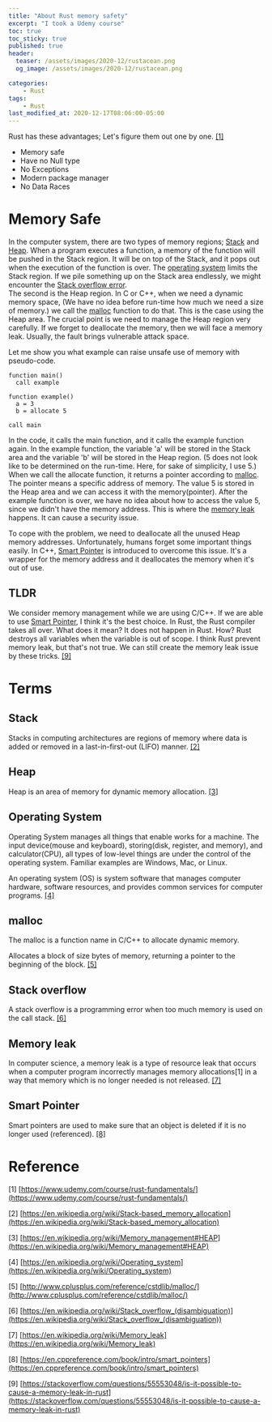 ```yaml
---
title: "About Rust memory safety"
excerpt: "I took a Udemy course"
toc: true
toc_sticky: true
published: true
header:
  teaser: /assets/images/2020-12/rustacean.png
  og_image: /assets/images/2020-12/rustacean.png

categories:
    - Rust
tags:
    - Rust
last_modified_at: 2020-12-17T08:06:00-05:00
---
```


Rust has these advantages; Let's figure them out one by one. [[1]](#first)

* Memory safe
* Have no Null type
* No Exceptions
* Modern package manager
* No Data Races

# Memory Safe 
In the computer system, there are two types of memory regions; [Stack](#stack) and [Heap](#heap). When a program executes a function, a memory of the function will be pushed in the Stack region. It will be on top of the Stack, and it pops out when the execution of the function is over. The [operating system](#os) limits the Stack region. If we pile something up on the Stack area endlessly, we might encounter the  [Stack overflow error](#stack-overflow).  
The second is the Heap region. In C or C++, when we need a dynamic memory space, (We have no idea before run-time how much we need a size of memory.) we call the [malloc](#malloc) function to do that. This is the case using the Heap area. The crucial point is we need to manage the Heap region very carefully. If we forget to deallocate the memory, then we will face a memory leak. Usually, the fault brings vulnerable attack space. 

Let me show you what example can raise unsafe use of memory with pseudo-code. 
```
function main()
  call example 

function example()
  a = 3
  b = allocate 5

call main
```

In the code, it calls the main function, and it calls the example function again. In the example function, the variable 'a' will be stored in the Stack area and the variable 'b' will be stored in the Heap region. (5 does not look like to be determined on the run-time. Here, for sake of simplicity, I use 5.) When we call the allocate function, it returns a pointer according to [malloc](#malloc). The pointer means a specific address of memory. The value 5 is stored in the Heap area and we can access it with the memory(pointer). After the example function is over, we have no idea about how to access the value 5, since we didn't have the memory address. This is where the [memory leak](#memory-leak) happens. It can cause a security issue. 

To cope with the problem, we need to deallocate all the unused Heap memory addresses. Unfortunately, humans forget some important things easily. In C++, [Smart Pointer](#smart-pointer) is introduced to overcome this issue. It's a wrapper for the memory address and it deallocates the memory when it's out of use. 

## TLDR
We consider memory management while we are using C/C++. If we are able to use [Smart Pointer](#smart-pointer), I think it's the best choice. In Rust, the Rust compiler takes all over. What does it mean? It does not happen in Rust. How? Rust destroys all variables when the variable is out of scope. I think Rust prevent memory leak, but that's not true. We can still create the memory leak issue by these tricks. [[9]](#ninth)



# Terms
## <a name="stack">Stack</a>
Stacks in computing architectures are regions of memory where data is added or removed in a last-in-first-out (LIFO) manner. [[2]](#second)

## <a name="heap">Heap</a>
Heap is an area of memory for dynamic memory allocation. [[3]](#third)

## <a name="os">Operating System</a>
Operating System manages all things that enable works for a machine. The input device(mouse and keyboard), storing(disk, register, and memory), and calculator(CPU), all types of low-level things are under the control of the operating system. Familiar examples are Windows, Mac, or Linux. 

An operating system (OS) is system software that manages computer hardware, software resources, and provides common services for computer programs. [[4]](#fourth)

## <a name="malloc">malloc</a>
The malloc is a function name in C/C++ to allocate dynamic memory. 

Allocates a block of size bytes of memory, returning a pointer to the beginning of the block. [[5]](#fifth)

## <a name="stack-overflow">Stack overflow</a>
A stack overflow is a programming error when too much memory is used on the call stack. [[6]](#sixth)

## <a name="memory-leak">Memory leak</a>
In computer science, a memory leak is a type of resource leak that occurs when a computer program incorrectly manages memory allocations[1] in a way that memory which is no longer needed is not released. [[7]](#seventh)

## <a name="smart-pointer">Smart Pointer</a>
Smart pointers are used to make sure that an object is deleted if it is no longer used (referenced). [[8]](#eighth)


# Reference
<a name="first">[1]</a> [https://www.udemy.com/course/rust-fundamentals/](https://www.udemy.com/course/rust-fundamentals/)

<a name="second">[2]</a> [https://en.wikipedia.org/wiki/Stack-based_memory_allocation](https://en.wikipedia.org/wiki/Stack-based_memory_allocation)

<a name="third">[3]</a> [https://en.wikipedia.org/wiki/Memory_management#HEAP](https://en.wikipedia.org/wiki/Memory_management#HEAP)

<a name="fourth">[4]</a> [https://en.wikipedia.org/wiki/Operating_system](https://en.wikipedia.org/wiki/Operating_system)

<a name="fifth">[5]</a> [http://www.cplusplus.com/reference/cstdlib/malloc/](http://www.cplusplus.com/reference/cstdlib/malloc/)

<a name="sixth">[6]</a> [https://en.wikipedia.org/wiki/Stack_overflow_(disambiguation)](https://en.wikipedia.org/wiki/Stack_overflow_(disambiguation))

<a name="seventh">[7]</a> [https://en.wikipedia.org/wiki/Memory_leak](https://en.wikipedia.org/wiki/Memory_leak)

<a name="eightn">[8]</a> [https://en.cppreference.com/book/intro/smart_pointers](https://en.cppreference.com/book/intro/smart_pointers)

<a name="ninth">[9]</a> [https://stackoverflow.com/questions/55553048/is-it-possible-to-cause-a-memory-leak-in-rust](https://stackoverflow.com/questions/55553048/is-it-possible-to-cause-a-memory-leak-in-rust)